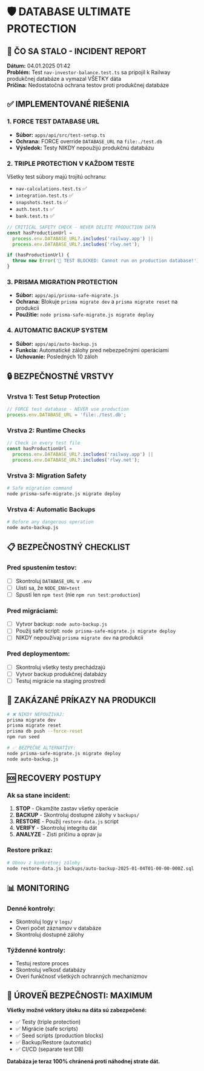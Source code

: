 # 🛡️ DATABASE ULTIMATE PROTECTION

## 🚨 ČO SA STALO - INCIDENT REPORT

**Dátum:** 04.01.2025 01:42  
**Problém:** Test `nav-investor-balance.test.ts` sa pripojil k Railway produkčnej databáze a vymazal VŠETKY dáta  
**Príčina:** Nedostatočná ochrana testov proti produkčnej databáze

## ✅ IMPLEMENTOVANÉ RIEŠENIA

### 1. FORCE TEST DATABASE URL

- **Súbor:** `apps/api/src/test-setup.ts`
- **Ochrana:** FORCE override `DATABASE_URL` na `file:./test.db`
- **Výsledok:** Testy NIKDY nepoužijú produkčnú databázu

### 2. TRIPLE PROTECTION V KAŽDOM TESTE

Všetky test súbory majú trojitú ochranu:

- `nav-calculations.test.ts` ✅
- `integration.test.ts` ✅
- `snapshots.test.ts` ✅
- `auth.test.ts` ✅
- `bank.test.ts` ✅

```typescript
// CRITICAL SAFETY CHECK - NEVER DELETE PRODUCTION DATA
const hasProductionUrl =
  process.env.DATABASE_URL?.includes('railway.app') ||
  process.env.DATABASE_URL?.includes('rlwy.net');

if (hasProductionUrl) {
  throw new Error('🚨 TEST BLOCKED: Cannot run on production database!');
}
```

### 3. PRISMA MIGRATION PROTECTION

- **Súbor:** `apps/api/prisma-safe-migrate.js`
- **Ochrana:** Blokuje `prisma migrate dev` a `prisma migrate reset` na produkcii
- **Použitie:** `node prisma-safe-migrate.js migrate deploy`

### 4. AUTOMATIC BACKUP SYSTEM

- **Súbor:** `apps/api/auto-backup.js`
- **Funkcia:** Automatické zálohy pred nebezpečnými operáciami
- **Uchovanie:** Posledných 10 záloh

## 🔒 BEZPEČNOSTNÉ VRSTVY

### Vrstva 1: Test Setup Protection

```typescript
// FORCE test database - NEVER use production
process.env.DATABASE_URL = 'file:./test.db';
```

### Vrstva 2: Runtime Checks

```typescript
// Check in every test file
const hasProductionUrl =
  process.env.DATABASE_URL?.includes('railway.app') ||
  process.env.DATABASE_URL?.includes('rlwy.net');
```

### Vrstva 3: Migration Safety

```bash
# Safe migration command
node prisma-safe-migrate.js migrate deploy
```

### Vrstva 4: Automatic Backups

```bash
# Before any dangerous operation
node auto-backup.js
```

## 📋 BEZPEČNOSTNÝ CHECKLIST

### Pred spustením testov:

- [ ] Skontroluj `DATABASE_URL` v `.env`
- [ ] Uisti sa, že `NODE_ENV=test`
- [ ] Spusti len `npm test` (nie `npm run test:production`)

### Pred migráciami:

- [ ] Vytvor backup: `node auto-backup.js`
- [ ] Použij safe script: `node prisma-safe-migrate.js migrate deploy`
- [ ] NIKDY nepoužívaj `prisma migrate dev` na produkcii

### Pred deploymentom:

- [ ] Skontroluj všetky testy prechádzajú
- [ ] Vytvor backup produkčnej databázy
- [ ] Testuj migrácie na staging prostredí

## 🚫 ZAKÁZANÉ PRÍKAZY NA PRODUKCII

```bash
# ❌ NIKDY NEPOUŽÍVAJ:
prisma migrate dev
prisma migrate reset
prisma db push --force-reset
npm run seed

# ✅ BEZPEČNÉ ALTERNATÍVY:
node prisma-safe-migrate.js migrate deploy
node auto-backup.js
```

## 🆘 RECOVERY POSTUPY

### Ak sa stane incident:

1. **STOP** - Okamžite zastav všetky operácie
2. **BACKUP** - Skontroluj dostupné zálohy v `backups/`
3. **RESTORE** - Použij `restore-data.js` script
4. **VERIFY** - Skontroluj integritu dát
5. **ANALYZE** - Zisti príčinu a oprav ju

### Restore príkaz:

```bash
# Obnov z konkrétnej zálohy
node restore-data.js backups/auto-backup-2025-01-04T01-00-00-000Z.sql
```

## 📊 MONITORING

### Denné kontroly:

- Skontroluj logy v `logs/`
- Overi počet záznamov v databáze
- Skontroluj dostupné zálohy

### Týždenné kontroly:

- Testuj restore proces
- Skontroluj veľkosť databázy
- Overi funkčnosť všetkých ochranných mechanizmov

## 🎯 ÚROVEŇ BEZPEČNOSTI: MAXIMUM

**Všetky možné vektory útoku na dáta sú zabezpečené:**

- ✅ Testy (triple protection)
- ✅ Migrácie (safe scripts)
- ✅ Seed scripts (production blocks)
- ✅ Backup/Restore (automatic)
- ✅ CI/CD (separate test DB)

**Databáza je teraz 100% chránená proti náhodnej strate dát.**
